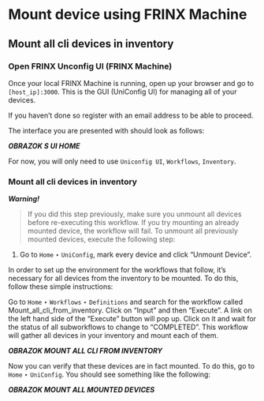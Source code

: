 # Mount device using FRINX Machine

## Mount all cli devices in inventory

### Open FRINX Unconfig UI (FRINX Machine)

Once your local FRINX Machine is running, open up your browser and go to `[host_ip]:3000`. This is the GUI (UniConfig UI) for managing all of your devices.

If you haven’t done so register with an email address to be able to proceed.

The interface you are presented with should look as follows:


***OBRAZOK S UI HOME***

For now, you will only need to use `Uniconfig UI`, `Workflows`, `Inventory`.

### Mount all cli devices in inventory

***Warning!***
>If you did this step previously, make sure you unmount all devices before re-executing this workflow. 
>If you try mounting an already mounted device, the workflow will fail. 
>To unmount all previously mounted devices, execute the following step:

1. Go to `Home` ‣ `UniConfig`, mark every device and click “Unmount Device”.

In order to set up the environment for the workflows that follow, it’s necessary for all devices from the inventory to be mounted. To do this, follow these simple instructions:

Go to `Home` ‣ `Workflows` ‣ `Definitions` and search for the workflow called Mount_all_cli_from_inventory. Click on “Input” and then “Execute”. A link on the left hand side of the “Execute” button will pop up. Click on it and wait for the status of all subworkflows to change to “COMPLETED”. This workflow will gather all devices in your inventory and mount each of them.

***OBRAZOK MOUNT ALL CLI FROM INVENTORY***

Now you can verify that these devices are in fact mounted. To do this, go to `Home` ‣ `UniConfig`. You should see something like the following:

***OBRAZOK MOUNT ALL MOUNTED DEVICES***